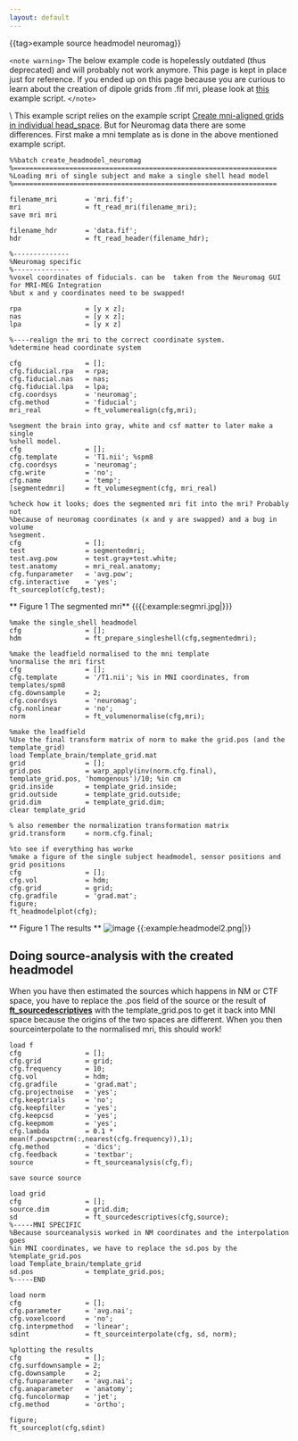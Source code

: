 ```yaml
---
layout: default
---
```


{{tag>example source headmodel neuromag}}

`<note warning>`
The below example code is hopelessly outdated (thus deprecated) and will probably not work anymore. This page is kept in place just for reference. If you ended up on this page because you are curious to learn about the creation of dipole grids from .fif mri, please look at [this](/example/create_single-subject_grids_in_individual_head_space_that_are_all_aligned_in_mni_space) example script.
`</note>`


\\
This example script relies on the example script [Create mni-aligned grids in individual head_space](/example/create_single-subject_grids_in_individual_head_space_that_are_all_aligned_in_mni_space). But for Neuromag data there are some differences. First make a mni template as is done in the above mentioned example script.

	
	%%batch create_headmodel_neuromag
	%==================================================================
	%Loading mri of single subject and make a single shell head model
	%==================================================================
	
	filename_mri       = 'mri.fif';
	mri                = ft_read_mri(filename_mri);
	save mri mri
	
	filename_hdr       = 'data.fif';
	hdr                = ft_read_header(filename_hdr);
	
	%--------------
	%Neuromag specific
	%--------------
	%voxel coordinates of fiducials. can be  taken from the Neuromag GUI for MRI-MEG Integration
	%but x and y coordinates need to be swapped!
	
	rpa                = [y x z];
	nas                = [y x z];
	lpa                = [y x z]
	
	%----realign the mri to the correct coordinate system.
	%determine head coordinate system
	
	cfg                = [];
	cfg.fiducial.rpa   = rpa;
	cfg.fiducial.nas   = nas;
	cfg.fiducial.lpa   = lpa;
	cfg.coordsys       = 'neuromag';
	cfg.method         = 'fiducial';
	mri_real           = ft_volumerealign(cfg,mri);
	
	%segment the brain into gray, white and csf matter to later make a single
	%shell model.
	cfg                = [];
	cfg.template       = 'T1.nii'; %spm8
	cfg.coordsys       = 'neuromag';
	cfg.write          = 'no';
	cfg.name           = 'temp';
	[segmentedmri]     = ft_volumesegment(cfg, mri_real)
	
	%check how it looks; does the segmented mri fit into the mri? Probably not
	%because of neuromag coordinates (x and y are swapped) and a bug in volume
	%segment.
	cfg                = [];
	test               = segmentedmri;
	test.avg.pow       = test.gray+test.white;
	test.anatomy       = mri_real.anatomy;
	cfg.funparameter   = 'avg.pow';
	cfg.interactive    = 'yes';
	ft_sourceplot(cfg,test);


** Figure 1 The segmented mri**
{{{{:example:segmri.jpg|}}}

	
	%make the single_shell headmodel
	cfg                = [];
	hdm                = ft_prepare_singleshell(cfg,segmentedmri);
	
	%make the leadfield normalised to the mni template
	%normalise the mri first
	cfg                = [];
	cfg.template       = '/T1.nii'; %is in MNI coordinates, from templates/spm8
	cfg.downsample     = 2;
	cfg.coordsys       = 'neuromag';
	cfg.nonlinear      = 'no';
	norm               = ft_volumenormalise(cfg,mri); 
	
	%make the leadfield
	%Use the final transform matrix of norm to make the grid.pos (and the template_grid)
	load Template_brain/template_grid.mat
	grid               = [];
	grid.pos           = warp_apply(inv(norm.cfg.final), template_grid.pos, 'homogenous')/10; %in cm
	grid.inside        = template_grid.inside;
	grid.outside       = template_grid.outside;
	grid.dim           = template_grid.dim;
	clear template_grid
	
	% also remember the normalization transformation matrix
	grid.transform     = norm.cfg.final;
	
	%to see if everything has worke
	%make a figure of the single subject headmodel, sensor positions and grid positions
	cfg                = [];
	cfg.vol            = hdm;
	cfg.grid           = grid;
	cfg.gradfile       = 'grad.mat';
	figure;
	ft_headmodelplot(cfg);


** Figure 1 The results **
![image](/media/example/headmodels/headmodel.png)
{{:example:headmodel2.png|}}



## Doing source-analysis with the created headmodel

When you have then estimated the sources which happens in NM or CTF space, you have to replace the .pos field of the source or the result of **[ft_sourcedescriptives](/reference/ft_sourcedescriptives)** with the template_grid.pos to get it back into MNI space because the origins of the two spaces are different. When you then sourceinterpolate to the normalised mri, this should work! 

	
	load f
	cfg                = [];
	cfg.grid           = grid;
	cfg.frequency      = 10;
	cfg.vol            = hdm;
	cfg.gradfile       = 'grad.mat';
	cfg.projectnoise   = 'yes';
	cfg.keeptrials     = 'no';
	cfg.keepfilter     = 'yes';
	cfg.keepcsd        = 'yes';
	cfg.keepmom        = 'yes';
	cfg.lambda         = 0.1 * mean(f.powspctrm(:,nearest(cfg.frequency)),1);
	cfg.method         = 'dics';
	cfg.feedback       = 'textbar';
	source             = ft_sourceanalysis(cfg,f);
	
	save source source
	
	load grid
	cfg                = [];
	source.dim         = grid.dim;
	sd                 = ft_sourcedescriptives(cfg,source);
	%-----MNI SPECIFIC
	%Because sourceanalysis worked in NM coordinates and the interpolation goes
	%in MNI coordinates, we have to replace the sd.pos by the
	%template_grid.pos
	load Template_brain/template_grid
	sd.pos             = template_grid.pos;
	%-----END
	
	load norm
	cfg                = [];
	cfg.parameter      = 'avg.nai';
	cfg.voxelcoord     = 'no';
	cfg.interpmethod   = 'linear';
	sdint              = ft_sourceinterpolate(cfg, sd, norm);
	
	%plotting the results
	cfg                = [];
	cfg.surfdownsample = 2;
	cfg.downsample     = 2;
	cfg.funparameter   = 'avg.nai';
	cfg.anaparameter   = 'anatomy';
	cfg.funcolormap    = 'jet';
	cfg.method         = 'ortho';
	
	figure;
	ft_sourceplot(cfg,sdint)




